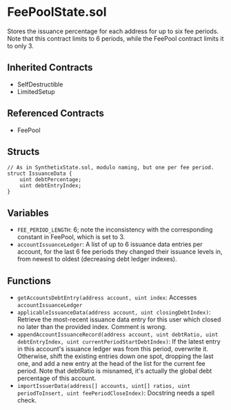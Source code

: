 # FeePoolState.sol

Stores the issuance percentage for each address for up to six fee periods. Note that this contract limits to 6 periods, while the FeePool contract limits it to only 3.

## Inherited Contracts

* SelfDestructible
* LimitedSetup

## Referenced Contracts

* FeePool

## Structs

```solidity
// As in SynthetixState.sol, modulo naming, but one per fee period.
struct IssuanceData {
    uint debtPercentage;
    uint debtEntryIndex;
}
```

## Variables

* `FEE_PERIOD_LENGTH`: 6; note the inconsistency with the corresponding constant in FeePool, which is set to 3.
* `accountIssuanceLedger`: A list of up to 6 issuance data entries per account, for the last 6 fee periods they changed their issuance levels in, from newest to oldest (decreasing debt ledger indexes).

## Functions

* `getAccountsDebtEntry(address account, uint index`: Accesses `accountIssuanceLedger`
* `applicableIssuanceData(address account, uint closingDebtIndex)`: Retrieve the most-recent issuance data entry for this user which closed no later than the provided index. Comment is wrong.
* `appendAccountIssuanceRecord(address account, uint debtRatio, uint debtEntryIndex, uint currentPeriodStartDebtIndex)`: If the latest entry in this account's issuance ledger was from this period, overwrite it.
  Otherwise, shift the existing entries down one spot, dropping the last one, and add a new entry at the head of the list for the current fee period.
  Note that debtRatio is misnamed, it's actually the global debt percentage of this account.
* `importIssuerData(address[] accounts, uint[] ratios, uint periodToInsert, uint feePeriodCloseIndex)`: Docstring needs a spell check.
